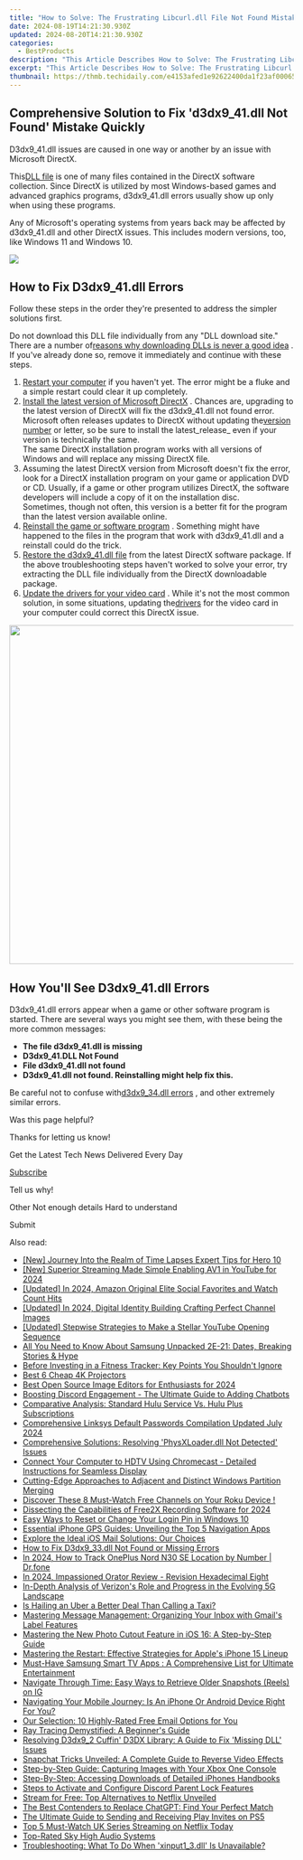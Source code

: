 ```yaml
---
title: "How to Solve: The Frustrating Libcurl.dll File Not Found Mistake"
date: 2024-08-19T14:21:30.930Z
updated: 2024-08-20T14:21:30.930Z
categories:
  - BestProducts
description: "This Article Describes How to Solve: The Frustrating Libcurl.dll File Not Found Mistake"
excerpt: "This Article Describes How to Solve: The Frustrating Libcurl.dll File Not Found Mistake"
thumbnail: https://thmb.techidaily.com/e4153afed1e92622400da1f23af00065eea1b192cd93ff6944ff52852a93aa8f.png
---
```


## Comprehensive Solution to Fix 'd3dx9_41.dll Not Found' Mistake Quickly
 D3dx9\_41.dll issues are caused in one way or another by an issue with Microsoft DirectX.

 This[DLL file](https://www.lifewire.com/what-is-a-dll-file-2625852) is one of many files contained in the DirectX software collection. Since DirectX is utilized by most Windows-based games and advanced graphics programs, d3dx9\_41.dll errors usually show up only when using these programs.

 Any of Microsoft's operating systems from years back may be affected by d3dx9\_41.dll and other DirectX issues. This includes modern versions, too, like Windows 11 and Windows 10.

<!-- affiliate ads begin -->
<a href="https://estore.winxdvd.com/order/checkout.php?PRODS=12653808&QTY=1&AFFILIATE=108875&CART=1"><img src="https://www.winxdvd.com/affiliate/new-banner/wt-500x500.jpg" border="0"></a>
<!-- affiliate ads end -->
## How to Fix D3dx9\_41.dll Errors

 Follow these steps in the order they're presented to address the simpler solutions first.

 Do not download this DLL file individually from any "DLL download site." There are a number of[reasons why downloading DLLs is never a good idea](https://www.lifewire.com/important-reasons-not-to-download-dll-files-2624455) . If you've already done so, remove it immediately and continue with these steps.

1. [Restart your computer](https://www.lifewire.com/how-to-reboot-a-computer-2624568) if you haven't yet. The error might be a fluke and a simple restart could clear it up completely.
2. [Install the latest version of Microsoft DirectX](https://www.lifewire.com/how-to-download-install-directx-2624489) . Chances are, upgrading to the latest version of DirectX will fix the d3dx9\_41.dll not found error.  
 Microsoft often releases updates to DirectX without updating the[version number](https://www.lifewire.com/version-number-2626043) or letter, so be sure to install the latest_release_ even if your version is technically the same.  
 The same DirectX installation program works with all versions of Windows and will replace any missing DirectX file.
3. Assuming the latest DirectX version from Microsoft doesn't fix the error, look for a DirectX installation program on your game or application DVD or CD. Usually, if a game or other program utilizes DirectX, the software developers will include a copy of it on the installation disc.  
 Sometimes, though not often, this version is a better fit for the program than the latest version available online.
4. [Reinstall the game or software program](https://www.lifewire.com/what-is-the-proper-way-to-reinstall-a-software-program-2624478) . Something might have happened to the files in the program that work with d3dx9\_41.dll and a reinstall could do the trick.
5. [Restore the d3dx9_41.dll file](https://www.lifewire.com/how-to-restore-a-missing-directx-dll-file-2624516) from the latest DirectX software package. If the above troubleshooting steps haven't worked to solve your error, try extracting the DLL file individually from the DirectX downloadable package.
6. [Update the drivers for your video card](https://www.lifewire.com/how-to-update-drivers-in-windows-2619214) . While it's not the most common solution, in some situations, updating the[drivers](https://www.lifewire.com/what-is-a-device-driver-2625796) for the video card in your computer could correct this DirectX issue.

<!-- affiliate ads begin -->
<a href="https://uperfect.sjv.io/c/5597632/1246754/15155" target="_top" id="1246754"><img src="//a.impactradius-go.com/display-ad/15155-1246754" border="0" alt="" width="600" height="600"/></a><img height="0" width="0" src="https://imp.pxf.io/i/5597632/1246754/15155" style="position:absolute;visibility:hidden;" border="0" />
<!-- affiliate ads end -->
## How You'll See D3dx9\_41.dll Errors

 D3dx9\_41.dll errors appear when a game or other software program is started. There are several ways you might see them, with these being the more common messages:

* **The file d3dx9\_41.dll is missing**
* **D3dx9\_41.DLL Not Found**
* **File d3dx9\_41.dll not found**
* **D3dx9\_41.dll not found. Reinstalling might help fix this.**

 Be careful not to confuse with[d3dx9_34.dll errors](https://www.lifewire.com/fix-d3dx9-34-dll-not-found-or-missing-errors-2623279) , and other extremely similar errors.

Was this page helpful?

Thanks for letting us know!

 Get the Latest Tech News Delivered Every Day

[Subscribe](https://www.lifewire.com/#)

Tell us why!

 Other  Not enough details  Hard to understand

 Submit

<ins class="adsbygoogle"
     style="display:block"
     data-ad-format="autorelaxed"
     data-ad-client="ca-pub-7571918770474297"
     data-ad-slot="1223367746"></ins>



<ins class="adsbygoogle"
     style="display:block"
     data-ad-client="ca-pub-7571918770474297"
     data-ad-slot="8358498916"
     data-ad-format="auto"
     data-full-width-responsive="true"></ins>

<span class="atpl-alsoreadstyle">Also read:</span>
<div><ul>
<li><a href="https://extra-guidance.techidaily.com/new-journey-into-the-realm-of-time-lapses-expert-tips-for-hero-10/"><u>[New] Journey Into the Realm of Time Lapses  Expert Tips for Hero 10</u></a></li>
<li><a href="https://youtube-sure.techidaily.com/uperior-streaming-made-simple-enabling-av1-in-youtube-for-2024/"><u>[New] Superior Streaming Made Simple  Enabling AV1 in YouTube for 2024</u></a></li>
<li><a href="https://twitter-videos.techidaily.com/updated-in-2024-amazon-original-elite-social-favorites-and-watch-count-hits/"><u>[Updated] In 2024, Amazon Original Elite  Social Favorites and Watch Count Hits</u></a></li>
<li><a href="https://eaxpv-info.techidaily.com/updated-in-2024-digital-identity-building-crafting-perfect-channel-images/"><u>[Updated] In 2024, Digital Identity Building  Crafting Perfect Channel Images</u></a></li>
<li><a href="https://facebook-video-share.techidaily.com/updated-stepwise-strategies-to-make-a-stellar-youtube-opening-sequence/"><u>[Updated] Stepwise Strategies to Make a Stellar YouTube Opening Sequence</u></a></li>
<li><a href="https://tech-recovery.techidaily.com/all-you-need-to-know-about-samsung-unpacked-2e-21-dates-breaking-stories-and-hype/"><u>All You Need to Know About Samsung Unpacked 2E-21: Dates, Breaking Stories & Hype</u></a></li>
<li><a href="https://tech-recovery.techidaily.com/before-investing-in-a-fitness-tracker-key-points-you-shouldnt-ignore/"><u>Before Investing in a Fitness Tracker: Key Points You Shouldn't Ignore</u></a></li>
<li><a href="https://article-posts.techidaily.com/best-6-cheap-4k-projectors/"><u>Best 6 Cheap 4K Projectors</u></a></li>
<li><a href="https://extra-hints.techidaily.com/best-open-source-image-editors-for-enthusiasts-for-2024/"><u>Best Open Source Image Editors for Enthusiasts for 2024</u></a></li>
<li><a href="https://tech-recovery.techidaily.com/boosting-discord-engagement-the-ultimate-guide-to-adding-chatbots/"><u>Boosting Discord Engagement - The Ultimate Guide to Adding Chatbots</u></a></li>
<li><a href="https://tech-recovery.techidaily.com/comparative-analysis-standard-hulu-service-vs-hulu-plus-subscriptions/"><u>Comparative Analysis: Standard Hulu Service Vs. Hulu Plus Subscriptions</u></a></li>
<li><a href="https://tech-recovery.techidaily.com/comprehensive-linksys-default-passwords-compilation-updated-july-2024/"><u>Comprehensive Linksys Default Passwords Compilation Updated July 2024</u></a></li>
<li><a href="https://tech-recovery.techidaily.com/comprehensive-solutions-resolving-physxloaderdll-not-detected-issues/"><u>Comprehensive Solutions: Resolving 'PhysXLoader.dll Not Detected' Issues</u></a></li>
<li><a href="https://tech-recovery.techidaily.com/connect-your-computer-to-hdtv-using-chromecast-detailed-instructions-for-seamless-display/"><u>Connect Your Computer to HDTV Using Chromecast - Detailed Instructions for Seamless Display</u></a></li>
<li><a href="https://win11-tips.techidaily.com/cutting-edge-approaches-to-adjacent-and-distinct-windows-partition-merging/"><u>Cutting-Edge Approaches to Adjacent and Distinct Windows Partition Merging</u></a></li>
<li><a href="https://tech-recovery.techidaily.com/discover-these-8-must-watch-free-channels-on-your-roku-device/"><u>Discover These 8 Must-Watch Free Channels on Your Roku Device !</u></a></li>
<li><a href="https://remote-screen-capture.techidaily.com/dissecting-the-capabilities-of-free2x-recording-software-for-2024/"><u>Dissecting the Capabilities of Free2X Recording Software for 2024</u></a></li>
<li><a href="https://tech-recovery.techidaily.com/easy-ways-to-reset-or-change-your-login-pin-in-windows-10/"><u>Easy Ways to Reset or Change Your Login Pin in Windows 10</u></a></li>
<li><a href="https://tech-recovery.techidaily.com/essential-iphone-gps-guides-unveiling-the-top-5-navigation-apps/"><u>Essential iPhone GPS Guides: Unveiling the Top 5 Navigation Apps</u></a></li>
<li><a href="https://tech-recovery.techidaily.com/explore-the-ideal-ios-mail-solutions-our-choices/"><u>Explore the Ideal iOS Mail Solutions: Our Choices</u></a></li>
<li><a href="https://tech-recovery.techidaily.com/how-to-fix-d3dx933dll-not-found-or-missing-errors/"><u>How to Fix D3dx9_33.dll Not Found or Missing Errors</u></a></li>
<li><a href="https://android-location-track.techidaily.com/in-2024-how-to-track-oneplus-nord-n30-se-location-by-number-drfone-by-drfone-virtual-android/"><u>In 2024, How to Track OnePlus Nord N30 SE Location by Number | Dr.fone</u></a></li>
<li><a href="https://visual-screen-recording.techidaily.com/in-2024-impassioned-orator-review-revision-hexadecimal-eight/"><u>In 2024, Impassioned Orator Review - Revision Hexadecimal Eight</u></a></li>
<li><a href="https://tech-recovery.techidaily.com/in-depth-analysis-of-verizons-role-and-progress-in-the-evolving-5g-landscape/"><u>In-Depth Analysis of Verizon's Role and Progress in the Evolving 5G Landscape</u></a></li>
<li><a href="https://tech-recovery.techidaily.com/is-hailing-an-uber-a-better-deal-than-calling-a-taxi/"><u>Is Hailing an Uber a Better Deal Than Calling a Taxi?</u></a></li>
<li><a href="https://tech-recovery.techidaily.com/mastering-message-management-organizing-your-inbox-with-gmails-label-features/"><u>Mastering Message Management: Organizing Your Inbox with Gmail's Label Features</u></a></li>
<li><a href="https://tech-recovery.techidaily.com/mastering-the-new-photo-cutout-feature-in-ios-16-a-step-by-step-guide/"><u>Mastering the New Photo Cutout Feature in iOS 16: A Step-by-Step Guide</u></a></li>
<li><a href="https://tech-recovery.techidaily.com/mastering-the-restart-effective-strategies-for-apples-iphone-15-lineup/"><u>Mastering the Restart: Effective Strategies for Apple's iPhone 15 Lineup</u></a></li>
<li><a href="https://tech-recovery.techidaily.com/must-have-samsung-smart-tv-apps-a-comprehensive-list-for-ultimate-entertainment/"><u>Must-Have Samsung Smart TV Apps : A Comprehensive List for Ultimate Entertainment</u></a></li>
<li><a href="https://tech-recovery.techidaily.com/navigate-through-time-easy-ways-to-retrieve-older-snapshots-reels-on-ig/"><u>Navigate Through Time: Easy Ways to Retrieve Older Snapshots (Reels) on IG</u></a></li>
<li><a href="https://tech-recovery.techidaily.com/navigating-your-mobile-journey-is-an-iphone-or-android-device-right-for-you/"><u>Navigating Your Mobile Journey: Is An iPhone Or Android Device Right For You?</u></a></li>
<li><a href="https://techtrends.techidaily.com/our-selection-10-highly-rated-free-email-options-for-you/"><u>Our Selection: 10 Highly-Rated Free Email Options for You</u></a></li>
<li><a href="https://tech-recovery.techidaily.com/ray-tracing-demystified-a-beginners-guide/"><u>Ray Tracing Demystified: A Beginner's Guide</u></a></li>
<li><a href="https://tech-recovery.techidaily.com/resolving-d3dx92-cuffin-d3dx-library-a-guide-to-fix-missing-dll-issues/"><u>Resolving D3dx9_2 Cuffin' D3DX Library: A Guide to Fix 'Missing DLL' Issues</u></a></li>
<li><a href="https://tech-recovery.techidaily.com/snapchat-tricks-unveiled-a-complete-guide-to-reverse-video-effects/"><u>Snapchat Tricks Unveiled: A Complete Guide to Reverse Video Effects</u></a></li>
<li><a href="https://tech-recovery.techidaily.com/step-by-step-guide-capturing-images-with-your-xbox-one-console/"><u>Step-by-Step Guide: Capturing Images with Your Xbox One Console</u></a></li>
<li><a href="https://tech-recovery.techidaily.com/step-by-step-accessing-downloads-of-detailed-iphones-handbooks/"><u>Step-By-Step: Accessing Downloads of Detailed iPhones Handbooks</u></a></li>
<li><a href="https://tech-recovery.techidaily.com/steps-to-activate-and-configure-discord-parent-lock-features/"><u>Steps to Activate and Configure Discord Parent Lock Features</u></a></li>
<li><a href="https://tech-recovery.techidaily.com/stream-for-free-top-alternatives-to-netflix-unveiled/"><u>Stream for Free: Top Alternatives to Netflix Unveiled</u></a></li>
<li><a href="https://tech-recovery.techidaily.com/1722897075448-the-best-contenders-to-replace-chatgpt-find-your-perfect-match/"><u>The Best Contenders to Replace ChatGPT: Find Your Perfect Match</u></a></li>
<li><a href="https://tech-recovery.techidaily.com/the-ultimate-guide-to-sending-and-receiving-play-invites-on-ps5/"><u>The Ultimate Guide to Sending and Receiving Play Invites on PS5</u></a></li>
<li><a href="https://techno-recovery.techidaily.com/1722898005014-top-5-must-watch-uk-series-streaming-on-netflix-today/"><u>Top 5 Must-Watch UK Series Streaming on Netflix Today</u></a></li>
<li><a href="https://tech-recovery.techidaily.com/top-rated-sky-high-audio-systems/"><u>Top-Rated Sky High Audio Systems</u></a></li>
<li><a href="https://tech-recovery.techidaily.com/troubleshooting-what-to-do-when-xinput13dll-is-unavailable/"><u>Troubleshooting: What To Do When 'xinput1_3.dll' Is Unavailable?</u></a></li>
</ul></div>
